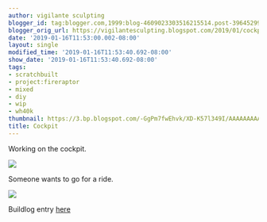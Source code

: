 ```yaml
---
author: vigilante sculpting
blogger_id: tag:blogger.com,1999:blog-4609023303516215514.post-3964529958940782434
blogger_orig_url: https://vigilantesculpting.blogspot.com/2019/01/cockpit.html
date: '2019-01-16T11:53:00.002-08:00'
layout: single
modified_time: '2019-01-16T11:53:40.692-08:00'
show_date: '2019-01-16T11:53:40.692-08:00'
tags:
- scratchbuilt
- project:fireraptor
- mixed
- diy
- wip
- wh40k
thumbnail: https://3.bp.blogspot.com/-GgPm7fwEhvk/XD-K57l349I/AAAAAAAAANI/lybrRdq_z5QiDrUd6QwwWdY1BcNS-fRCwCLcBGAs/s320-c/IMG_6094.JPG
title: Cockpit
---
```

Working on the cockpit.  

![](https://3.bp.blogspot.com/-GgPm7fwEhvk/XD-K57l349I/AAAAAAAAANI/lybrRdq_z5QiDrUd6QwwWdY1BcNS-fRCwCLcBGAs/s1600/IMG_6094.JPG)

Someone wants to go for a ride.

![](https://4.bp.blogspot.com/-At6VpHjlSjQ/XD-K51X4b_I/AAAAAAAAANM/z9OtZsLVQWwVXEUbQYIBr_TwQTUqaOdBwCLcBGAs/s1600/IMG_6097.JPG)

Buildlog entry
[here](http://www.papermodelers.com/forum/alternate-dimensions/42866-fire-raptor-version-2-a-3.html#post661457)  
  
